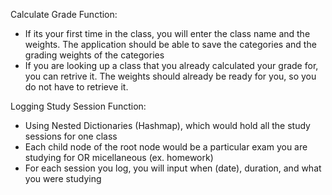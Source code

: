 Calculate Grade Function:
- If its your first time in the class, you will enter the class name and the weights. The application should be able to save the categories and the grading weights of the categories
- If you are looking up  a class that you already calculated your grade for, you can retrive it. The weights should already be ready for you, so you do not have to retrieve it. 

Logging Study Session Function:
- Using Nested Dictionaries (Hashmap), which would hold all the study sessions for one class
- Each child node of the root node would be a particular exam you are studying for OR micellaneous (ex. homework)
- For each session you log, you will input when (date), duration, and what you were studying